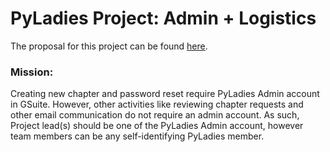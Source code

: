 # PyLadies Project: Admin + Logistics

The proposal for this project can be found [here](https://github.com/pyladies/global-organizing/issues/38).

### Mission:

Creating new chapter and password reset require PyLadies Admin account in GSuite. However, other activities like reviewing chapter requests and other email communication do not require an admin account. As such, Project lead(s) should be one of the PyLadies Admin account, however team members can be any self-identifying PyLadies member.

